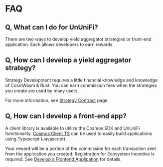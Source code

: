 # FAQ

## Q, What can I do for UnUniFi?

There are two ways to develop yield aggregator strategies or front-end application. Each allows developers to earn rewards.

## Q, How can I develop a yield aggregator strategy?

Strategy Development requires a little financial knowledge and knowledge of CosmWasm & Rust.
You can earn commission fees when the strategies you create are used by many users.

For more information, see [Strategy Contract](strategy.md) page.

## Q, How can I develop a front-end app?

A client library is available to utilize the Cosmos SDK and UnUniFi functionality.
[Cosmos Client TS](tools/cosmos-client.md) can be used to easily build applications using Typescript (Javascript).

Your reward will be a portion of the commission for each transaction sent from the application you created.
Registration for Ecosystem Incentive is required. 
See [Develop a Frontend Application](frontend.md) for details.
